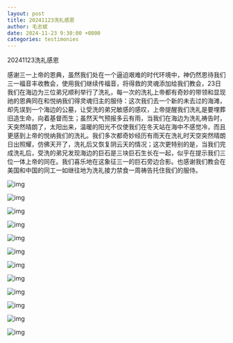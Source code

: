 ```yaml
---
layout: post
title: 20241123洗礼感恩
author: 毛志斌
date: 2024-11-23 9:30:00 +0800
categories: testimonies 
---
```


20241123洗礼感恩      

感谢三一上帝的恩典，虽然我们处在一个逼迫艰难的时代环境中，神仍然恩待我们三一福音丰收教会，使用我们继续传福音，将得救的灵魂添加给我们教会，23日我们在海边为三位弟兄顺利举行了洗礼，每一次的洗礼上帝都有奇妙的带领和显现祂的恩典同在和悦纳我们得灵魂归主的服侍：这次我们去一个新的未去过的海滩，却先误到一个海边的公墓，让受洗的弟兄敏感的感叹，上帝提醒我们洗礼是要埋葬旧造生命，向着基督而生；虽然天气预报多云有雨，当我们在海边为洗礼祷告时，天突然晴朗了，太阳出来，温暖的阳光不仅使我们在冬天站在海中不感觉冷，而且更感到上帝的悦纳我们的洗礼。我们多次都奇妙经历有雨天在洗礼时天空突然晴朗日出照耀，仿佛天开了，洗礼后又恢复阴云天的情况；这次更特别的是，当我们完成洗礼后，受洗的弟兄发现海边的巨石是三块巨石生长在一起，似乎在提示我们三位一体上帝的同在。我们喜乐地在这象征三一的巨石旁边合影。也感谢我们教会在美国和中国的同工一如继往地为洗礼接力禁食一周祷告托住我们的服侍。

 

![img](/images/20241123/clip_image002.jpg)

![img](/images/20241123/clip_image004.jpg)

![img](/images/20241123/clip_image006.jpg)

![img](/images/20241123/clip_image008.jpg)

![img](/images/20241123/clip_image010.jpg)

![img](/images/20241123/clip_image012.jpg)

![img](/images/20241123/clip_image014.jpg)

![img](/images/20241123/clip_image016.jpg)

![img](/images/20241123/clip_image018.jpg)

![img](/images/20241123/clip_image020.jpg)

![img](/images/20241123/clip_image022.jpg)

![img](/images/20241123/clip_image024.jpg)


